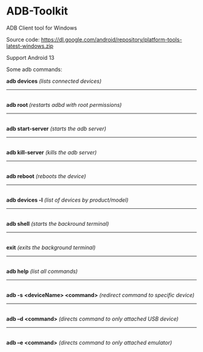 # ADB-Toolkit
ADB Client tool for Windows

Source code: https://dl.google.com/android/repository/platform-tools-latest-windows.zip

Support Android 13

Some adb commands:
<p><strong>adb devices</strong><em>&nbsp;(lists connected devices)</em></p>
<hr />
<p><br /><strong>adb root</strong><span><strong>&nbsp;</strong><em>(restarts adbd with root permissions)</em></span></p>
<hr />
<p><br /><strong>adb start-server</strong><span>&nbsp;<em>(starts the adb server)</em></span></p>
<hr />
<p><br /><strong>adb kill-server</strong><span>&nbsp;<em>(kills the adb server)</em></span></p>
<hr />
<p><br /><strong>adb reboot</strong><span>&nbsp;<em>(reboots the device)</em></span></p>
<hr />
<p><br /><strong>adb devices -l</strong><span>&nbsp;<em>(list of devices by product/model)</em></span></p>
<hr />
<p><br /><strong>adb shell</strong><span>&nbsp;<em>(starts the backround terminal)</em></span></p>
<hr />
<p><br /><strong>exit</strong><span>&nbsp;<em>(exits the background terminal)</em></span></p>
<hr />
<p><br /><strong>adb help</strong><em>&nbsp;(list all commands)</em></p>
<hr />
<p><br /><span><strong>adb -s</strong> <strong>&lt;deviceName&gt; &lt;command&gt;</strong></span><span>&nbsp;<em>(redirect command to specific device)</em></span></p>
<hr />
<p><br /><strong>adb &ndash;d &lt;command&gt;</strong><em><strong>&nbsp;</strong>(directs command to only attached USB device)</em></p>
<hr />
<p><br /><strong>adb &ndash;e &lt;command&gt;</strong><span>&nbsp;<em>(directs command to only attached emulator)</em></span></p>





